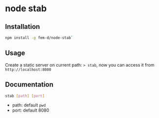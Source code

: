 # node stab

## Installation
```sh
npm install -g fem-d/node-stab`
```


## Usage
Create a static server on current path: `> stab`, now you can access it from `http://localhost:8080`


## Documentation
```sh
stab [path] [port]
```

- path: default `pwd`
- port: default 8080
